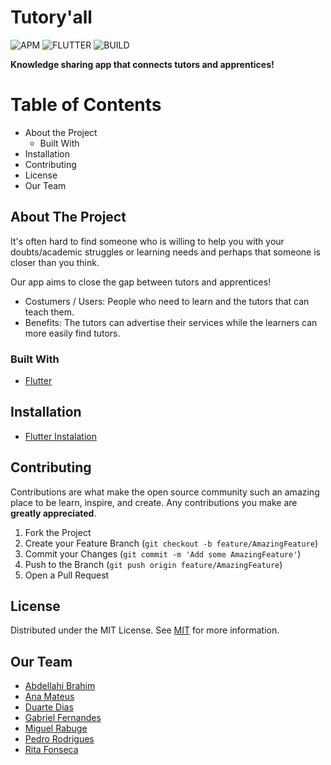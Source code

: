 # Tutory'all
![APM](https://img.shields.io/apm/l/vim-mode)
![FLUTTER](https://img.shields.io/badge/flutter-v1.22-green)
![BUILD](https://img.shields.io/badge/build-passing-green)


**Knowledge sharing app that connects tutors and apprentices!**

# Table of Contents
* About the Project
  * Built With
* Installation
* Contributing
* License
* Our Team


## About The Project

It's often hard to find someone who is willing to help you with your doubts/academic struggles
or learning needs and perhaps that someone is closer than you think.

Our app aims to close the gap between tutors and apprentices!

* Costumers / Users:  People who need to learn and the tutors that can teach them.
* Benefits: The tutors can advertise their services while the learners can more easily find tutors.

### Built With

- [Flutter](https://flutter.dev/?gclid=CjwKCAjwlbr8BRA0EiwAnt4MTiSxWyIWeBEPpdzdW--yMy6iSjlMLKFMs-EagAhaxQ6Z36SD5it9nRoCi9IQAvD_BwE&gclsrc=aw.ds)


## Installation
- [Flutter Instalation](https://flutter.dev/docs/get-started/install)

## Contributing
Contributions are what make the open source community such an amazing place to be learn, inspire, and create. Any contributions you make are **greatly appreciated**.

1. Fork the Project
2. Create your Feature Branch (`git checkout -b feature/AmazingFeature`)
3. Commit your Changes (`git commit -m 'Add some AmazingFeature'`)
4. Push to the Branch (`git push origin feature/AmazingFeature`)
5. Open a Pull Request


## License

Distributed under the MIT License. See [MIT](https://choosealicense.com/licenses/mit/) for more information.

## Our Team

- [Abdellahi Brahim](https://github.com/nobody190)
- [Ana Mateus](https://github.com/anamateus)
- [Duarte Dias](https://github.com/TLDart)
- [Gabriel Fernandes](https://github.com/gabrielmendesfernandes)
- [Miguel Rabuge](https://github.com/MikeLrUC)
- [Pedro Rodrigues](https://github.com/pedromig)
- [Rita Fonseca](https://github.com/TocaFonseca)





